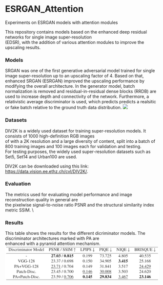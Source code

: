 # ESRGAN_Attention

Experiments on ESRGAN models with attention modules

This repository contains models based on the enhanced deep residual networks for single image super-resolution \
(EDSR), with the addition of various attention modules to improve the upscaling results. 

### Models
SRGAN was one of the first generative adversarial model trained for single image super-resolution up to an upscaling factor of 4. Based on that, \
enhanced SRGAN (ESRGAN) improved the upscaling performance by modifying the overall architecture. In the generator model, batch normalization is removed  and residual-in-residual dense blocks (RRDB) are used to increase depth and connectivity of the network. Furthermore, a relativistic average discriminator is used, which predicts predicts a realsitic or fake batch relative to the ground truth data distribution.
![](docs/patchgan_dics.png)

### Datasets
DIV2K is a widely used dataset for training super-resolution models. It consists of 1000 high-definition RGB images \
of with a 2K resolution and a large diversity of content, split into a batch of 800 training images and 100 images each for validation and testing. \
For testing purposes, the widely used super-resolution datasets such as Set5, Set14 and Urban100 are used.

DIV2K can be downloaded using this link: https://data.vision.ee.ethz.ch/cvl/DIV2K/.


### Evaluation
The metrics used for evaluating model performance and image reconstruction quality in general are \
the pixelwise signal-to-noise ratio PSNR and the structural similarity index metric SSIM. \



### Results
This table shows the results for the different dicriminator models. The discriminator architectures marked with PA are \
enhanced with a pyramid attention mechanism.
![](docs/discriminator_results.png)



